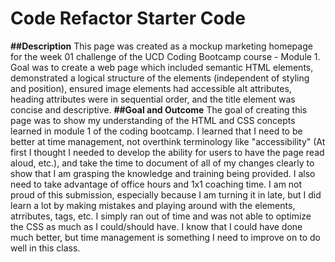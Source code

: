 # Code Refactor Starter Code
**##Description**
This page was created as a mockup marketing homepage for the week 01 challenge of the UCD Coding Bootcamp course - Module 1. Goal was to create a web page which included semantic HTML elements, demonstrated a logical structure of the elements (independent of styling and position), ensured image elements had accessible alt attributes, heading attributes were in sequential order, and the title element was concise and descriptive. 
**##Goal and Outcome**
The goal of creating this page was to show my understanding of the HTML and CSS concepts learned in module 1 of the coding bootcamp. 
I learned that I need to be better at time management, not overthink terminology like "accessibility" (At first I thought I needed to develop the ability for users to have the page read aloud, etc.), and take the time to document of all of my changes clearly to show that I am grasping the knowledge and training being provided. I also need to take advantage of office hours and 1x1 coaching time. 
I am not proud of this submission, especially because I am turning it in late, but I did learn a lot by making mistakes and playing around with the elements, atrributes, tags, etc. I simply ran out of time and was not able to optimize the CSS as much as I could/should have. I know that I could have done much better, but time management is something I need to improve on to do well in this class. 
